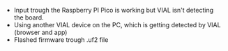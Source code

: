 - Input trough the Raspberry PI Pico is working but VIAL isn't detecting the board.
- Using another VIAL device on the PC, which is getting detected by VIAL (browser and app)
- Flashed firmware trough .uf2 file
